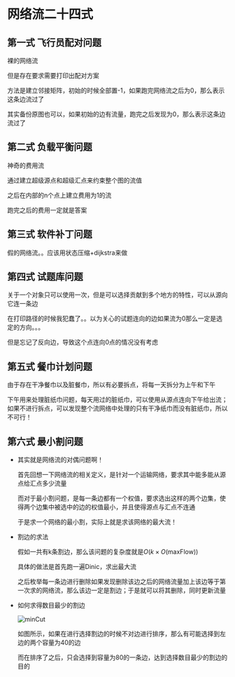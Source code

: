 # 网络流二十四式

## 第一式 飞行员配对问题

裸的网络流

但是存在要求需要打印出配对方案

方法是建立邻接矩阵，初始的时候全部置-1，如果跑完网络流之后为0，那么表示这条边流过了

其实备份原图也可以，如果初始的边有流量，跑完之后发现为0，那么表示这条边流过了

## 第二式 负载平衡问题

神奇的费用流

通过建立超级源点和超级汇点来约束整个图的流值

之后在内部的n个点上建立费用为1的流

跑完之后的费用一定就是答案

## 第三式 软件补丁问题

假的网络流。。应该用状态压缩+dijkstra来做

## 第四式 试题库问题

关于一个对象只可以使用一次，但是可以选择贡献到多个地方的特性，可以从源向它连一条边

在打印路径的时候我犯蠢了。。以为关心的试题连向的边如果流为0那么一定是选定的方向。。。

但是忘记了反向边，导致这个点连向0点的情况没有考虑

## 第五式 餐巾计划问题

由于存在干净餐巾以及脏餐巾，所以有必要拆点，将每一天拆分为上午和下午

下午用来处理脏纸巾问题，每天用过的脏纸巾，可以使用从源点连向下午给出流；如果不进行拆点，可以发现整个流网络中处理的只有干净纸巾而没有脏纸巾，所以不可行！

## 第六式 最小割问题

* 其实就是网络流的对偶问题啊！

  首先回想一下网络流的相关定义，是针对一个运输网络，要求其中能多能从源点给汇点多少流量

  而对于最小割问题，是每一条边都有一个权值，要求选出这样的两个边集，使得两个边集中被选中的边的权值最小，并且使得源点与汇点不连通 

  于是求一个网络的最小割，实际上就是求该网络的最大流！

* 割边的求法

  假如一共有k条割边，那么该问题的复杂度就是$O(k\times O(\text{maxFlow}))$

  具体的做法是首先跑一遍Dinic，求出最大流

  之后枚举每一条边进行删除如果发现删除该边之后的网络流量加上该边等于第一次求的网络流，那么该边一定是割边；于是就可以将其删除，同时更新流量

* 如何求得数目最少的割边

  ![minCut](/Users/qinhongbo/Desktop/Github/For-that-dream/专题/网络流/minCut.png)

  如图所示，如果在进行选择割边的时候不对边进行排序，那么有可能选择到左边的两个容量为40的边

  而在排序了之后，只会选择到容量为80的一条边，达到选择数目最少的割边的目的